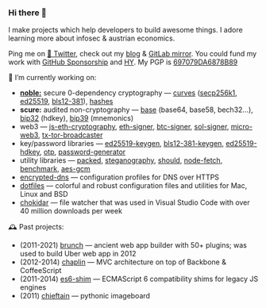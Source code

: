 ### Hi there 👋

I make projects which help developers to build awesome things. I adore learning more about infosec & austrian economics.

Ping me on [🦅 Twitter](https://twitter.com/paulmillr), check out my [blog](https://paulmillr.com) & [GitLab mirror](https://gitlab.com/paulmillr). You could fund my work with [GitHub Sponsorship](https://github.com/sponsors/paulmillr/) and [HY](https://hy.dev). My PGP is [697079DA6878B89](https://paulmillr.com/pgp_proof.txt)

🔭 I’m currently working on:

- [**noble:**](https://paulmillr.com/noble/) secure 0-dependency cryptography — [curves](https://github.com/paulmillr/noble-curves) ([secp256k1](https://github.com/paulmillr/noble-secp256k1), [ed25519](https://github.com/paulmillr/noble-ed25519), [bls12-381](https://github.com/paulmillr/noble-bls12-381)), [hashes](https://github.com/paulmillr/noble-hashes)
- **scure:** audited non-cryptography — [base](https://github.com/paulmillr/scure-base) (base64, base58, bech32...), [bip32](https://github.com/paulmillr/scure-bip32) (hdkey), [bip39](https://github.com/paulmillr/scure-bip39) (mnemonics)
- web3 — [js-eth-cryptography](https://github.com/ethereum/js-ethereum-cryptography), [eth-signer](https://github.com/paulmillr/micro-eth-signer), [btc-signer](https://github.com/paulmillr/micro-btc-signer), [sol-signer](https://github.com/paulmillr/micro-sol-signer), [micro-web3](https://github.com/paulmillr/micro-web3), [tx-tor-broadcaster](https://github.com/paulmillr/tx-tor-broadcaster)
- key/password libraries — [ed25519-keygen](https://github.com/paulmillr/ed25519-keygen), [bls12-381-keygen](https://github.com/paulmillr/bls12-381-keygen), [ed25519-hdkey](https://github.com/paulmillr/micro-ed25519-hdkey), [otp](https://github.com/paulmillr/micro-otp), [password-generator](https://github.com/paulmillr/micro-password-generator)
- utility libraries — [packed](https://github.com/paulmillr/micro-packed), [steganography](https://github.com/paulmillr/steg), [should](https://github.com/paulmillr/micro-should), [node-fetch](https://github.com/paulmillr/micro-ftch), [benchmark](https://github.com/paulmillr/micro-bmark), [aes-gcm](https://github.com/paulmillr/micro-aes-gcm)
- [encrypted-dns](https://github.com/paulmillr/encrypted-dns) — configuration profiles for DNS over HTTPS
- [dotfiles](https://github.com/paulmillr/dotfiles) — colorful and robust configuration files and utilities for Mac, Linux and BSD
- [chokidar](https://github.com/paulmillr/chokidar) — file watcher that was used in Visual Studio Code with over 40 million downloads per week

🕰 Past projects:

- (2011-2021) [brunch](https://github.com/brunch/brunch) — ancient web app builder with 50+ plugins; was used to build Uber web app in 2012
- (2012-2014) [chaplin](https://github.com/chaplinjs/chaplin) — MVC architecture on top of Backbone & CoffeeScript
- (2011-2014) [es6-shim](https://github.com/paulmillr/es6-shim) — ECMAScript 6 compatibility shims for legacy JS engines
- (2011) [chieftain](https://github.com/paulmillr/chieftain) — pythonic imageboard
